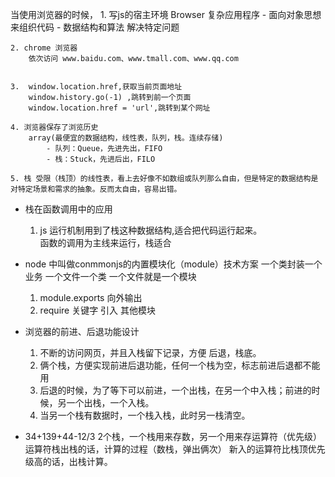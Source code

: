 当使用浏览器的时候，
    1. 写js的宿主环境 Browser 复杂应用程序
        - 面向对象思想来组织代码 
        - 数据结构和算法 解决特定问题
    

    2. chrome 浏览器
        依次访问 www.baidu.com、www.tmall.com、www.qq.com


    3.  window.location.href,获取当前页面地址  
        window.history.go(-1) ,跳转到前一个页面  
        window.location.href = 'url',跳转到某个网址  

    4. 浏览器保存了浏览历史
        array(最便宜的数据结构，线性表，队列，栈。连续存储)  
            - 队列：Queue，先进先出，FIFO
            - 栈：Stuck，先进后出，FILO

    5. 栈 受限（栈顶）的线性表，看上去好像不如数组或队列那么自由，但是特定的数据结构是对特定场景和需求的抽象。反而太自由，容易出错。

- 栈在函数调用中的应用
    1. js 运行机制用到了栈这种数据结构,适合把代码运行起来。  
        函数的调用为主线来运行，栈适合


- node 中叫做conmmonjs的内置模块化（module）技术方案
    一个类封装一个业务  一个文件一个类  一个文件就是一个模块
    1. module.exports 向外输出
    2. require 关键字 引入 其他模块


- 浏览器的前进、后退功能设计
    1. 不断的访问网页，并且入栈留下记录，方便 后退，栈底。
    2. 俩个栈，方便实现前进后退功能，任何一个栈为空，标志前进后退都不能用
    3. 后退的时候，为了等下可以前进，一个出栈，在另一个中入栈；前进的时候，另一个出栈，一个入栈。
    4. 当另一个栈有数据时，一个栈入栈，此时另一栈清空。


- 34+139+44-12/3
    2个栈，一个栈用来存数，另一个用来存运算符（优先级）
    运算符栈出栈的话，计算的过程（数栈，弹出俩次）
    新入的运算符比栈顶优先级高的话，出栈计算。